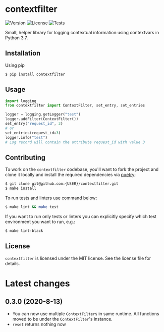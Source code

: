 # contextfilter
![Version](https://img.shields.io/pypi/v/contextfilter)
![License](https://img.shields.io/pypi/l/contextfilter)
![Tests](https://github.com/aviramha/contextfilter/workflows/Test%20Contextfilter/badge.svg?branch=develop)

Small, helper library for logging contextual information using contextvars in Python 3.7.

## Installation
Using pip
```
$ pip install contextfilter
```

## Usage
```py
import logging
from contextfilter import ContextFilter, set_entry, set_entries

logger = logging.getLogger("test")
logger.addFilter(ContextFilter())
set_entry("request_id", 3)
# or
set_entries(request_id=3)
logger.info("test")
# Log record will contain the attribute request_id with value 3
```

## Contributing

To work on the `contextfilter` codebase, you'll want to fork the project and clone it locally and install the required dependencies via [poetry](https://poetry.eustace.io):

```sh
$ git clone git@github.com:{USER}/contextfilter.git
$ make install
```

To run tests and linters use command below:

```sh
$ make lint && make test
```

If you want to run only tests or linters you can explicitly specify which test environment you want to run, e.g.:

```sh
$ make lint-black
```

## License

`contextfilter` is licensed under the MIT license. See the license file for details.

# Latest changes

## 0.3.0 (2020-8-13)
- You can now use multiple `ContextFilter`s in same runtime. All functions moved to be under the `ContextFilter`'s instance.
- `reset` returns nothing now